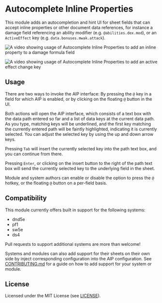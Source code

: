 # Autocomplete Inline Properties

This module adds an autocompletion and hint UI for sheet fields that can accept inline properties or other document data
references, for instance a damage field referencing an ability modifier (e.g. `@abilities.dex.mod`), or an
`ActiveEffect` key (e.g. `data.bonuses.mwak.attack`).

![A video showing usage of Autocomplete Inline Properties to add an inline property to a damage formula field](https://f002.backblazeb2.com/file/cws-images/FVTT-AIP/autocomplete-inline-properties-damage-roll.gif)

![A video showing usage of Autocomplete Inline Properties to add an active effect change key](https://f002.backblazeb2.com/file/cws-images/FVTT-AIP/autocomplete-inline-properties-active-effect.gif)

## Usage

There are two ways to invoke the AIP interface: By pressing the `@` key in a field for which AIP is enabled, or by
clicking on the floating `@` button in the UI.

Both actions will open the AIP interface, which consists of a text box with the data path entered so far and a list of
data keys at the current data path. As you type, matching keys will be underlined, and the first key matching the
currently entered path will be faintly highlighted, indicating it is currently selected. You can adjust the selected key
by using the up and down arrow keys.

Pressing `Tab` will insert the currently selected key into the path text box, and you can continue from there.

Pressing `Enter`, or clicking on the insert button to the right of the path text box will send the currently selected
key to the underlying field in the sheet.

Module and system authors can enable or disable the option to press the `@` hotkey, or the floating `@` button on a
per-field basis.

## Compatibility

This module currently offers built in support for the following systems:
* dnd5e
* pf1
* sw5e
* ds4

Pull requests to support additional systems are more than welcome!

Systems and modules can also add support for their sheets on their own side by inject corresponding configuration into
the AIP configuration. See [CONTRIBUTING.md](CONTRIBUTING.md) for a guide on how to add support for your system or
module.

## License

Licensed under the MIT License (see [LICENSE](LICENSE)).
